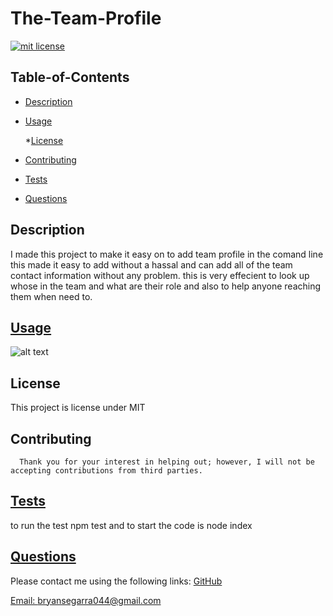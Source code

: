 # The-Team-Profile
[![mit license](https://img.shields.io/badge/License-mit-blue.svg)](undefined)

  ## Table-of-Contents
  * [Description](#description)
  * [Usage](#usage)
  
    *[License](#license)
    
  * [Contributing](#contributing)
  * [Tests](#tests)
  * [Questions](#questions)
  
  ## Description
  I made this project to make it easy on to add team profile in the comand line this made it easy to add without a hassal and can add all of the team contact information without any problem.
  this is very effecient to look up whose in the team and what are their role and also to help anyone reaching them when need to.
  
  ## [Usage](#table-of-contents)
  
  ![alt text](asset/image/team-profile.png)
 
  ## License 

  This project is license under MIT

  ## Contributing

   
      Thank you for your interest in helping out; however, I will not be accepting contributions from third parties.
      
  ## [Tests](#table-of-contents)
  to run the test npm test and to start the code is node index 

  ##  [Questions](#table-of-contents)
  Please contact me using the following links:
  [GitHub](https://github.com/Bryguy20)
  
  [Email: bryansegarra044@gmail.com](mailto:bryansegarra044@gmail.com)